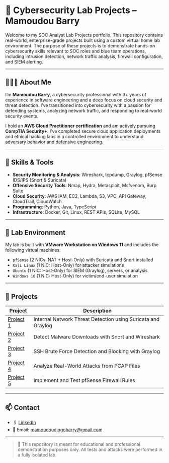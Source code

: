# 🔐 Cybersecurity Lab Projects – Mamoudou Barry

Welcome to my SOC Analyst Lab Projects portfolio. This repository contains real-world, enterprise-grade projects built using a custom virtual home lab environment. The purpose of these projects is to demonstrate hands-on cybersecurity skills relevant to SOC roles and blue team operations, including intrusion detection, network traffic analysis, firewall configuration, and SIEM alerting.

---

## 👨🏽‍💻 About Me

I’m **Mamoudou Barry**, a cybersecurity professional with 3+ years of experience in software engineering and a deep focus on cloud security and threat detection. I’ve transitioned into cybersecurity with a passion for defending systems, analyzing network traffic, and responding to real-world security events. 

I hold an **AWS Cloud Practitioner certification** and am actively pursuing **CompTIA Security+**. I’ve completed secure cloud application deployments and ethical hacking labs in a controlled environment to understand adversary behavior and defensive engineering.

---

## 🧠 Skills & Tools

- **Security Monitoring & Analysis**: Wireshark, tcpdump, Graylog, pfSense IDS/IPS (Snort & Suricata)
- **Offensive Security Tools**: Nmap, Hydra, Metasploit, Msfvenom, Burp Suite
- **Cloud Security**: AWS IAM, EC2, Lambda, S3, VPC, API Gateway, CloudTrail, CloudWatch
- **Programming**: Python, Java, TypeScript
- **Infrastructure**: Docker, Git, Linux, REST APIs, SQLite, MySQL

---

## 🧪 Lab Environment

My lab is built with **VMware Workstation on Windows 11** and includes the following virtual machines:

- `pfSense` (2 NICs: NAT + Host-Only) with Suricata and Snort installed
- `Kali Linux` (1 NIC: Host-Only) for attacker simulations
- `Ubuntu` (1 NIC: Host-Only) for SIEM (Graylog), servers, or analysis
- `Windows 10` (1 NIC: Host-Only) for victim/end-user simulation

---

## 📁 Projects

| Project | Description |
|--------|-------------|
| [Project 1](./Project-1-Internal-Network-Detection) | Internal Network Threat Detection using Suricata and Graylog |
| [Project 2](./Project-2-Malware-Download-Detection) | Detect Malware Downloads with Snort and Wireshark |
| [Project 3](./Project-3-Brute-Force-Detection) | SSH Brute Force Detection and Blocking with Graylog |
| [Project 4](./Project-4-Real-World-PCAP-Analysis) | Analyze Real-World Attacks from PCAP Files |
| [Project 5](./Project-5-Firewall-Rule-Testing) | Implement and Test pfSense Firewall Rules |

---

## 📫 Contact

- 🖇 [LinkedIn](https://www.linkedin.com/in/YOUR-LINKEDIN-USERNAME)
- 📧 Email: mamoudoudjogobarry@gmail.com

---

> 🔐 This repository is meant for educational and professional demonstration purposes only. All tests and attacks were performed in a fully isolated lab.
